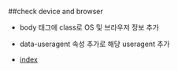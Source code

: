 ##check device and browser  
- body 태그에 class로 OS 및 브라우저 정보 추가  
- data-useragent 속성 추가로 해당 useragent 추가  

- <a href="http://smilesol85.github.io/useragent/check_device_browser.html" taget="_blank">index</a>  